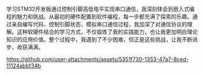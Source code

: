 学习STM32开发板通过控制引脚高低电平实现串口通信，我深刻体会到嵌入式编程的魅力和挑战。从最初的硬件配置到软件编程，每一步都充满了探索的乐趣。通过亲自编写代码，控制引脚状态，模拟串口通信过程，我加深了对通信协议的理解。这种软硬件结合的学习方式，不仅锻炼了我的实践能力，也让我更加明白理论知识的应用价值。整个过程中，我遇到了不少困难，但正是这些挑战，让我不断进步，收获满满。

https://github.com/user-attachments/assets/5351f730-1353-47a7-8ced-11124abbf34b
